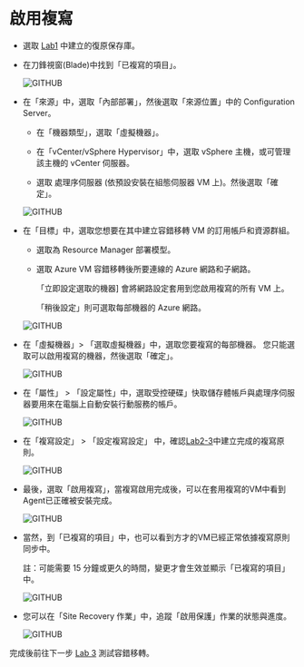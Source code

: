 # 啟用複寫

- 選取 [Lab1](https://github.com/MarkChang-Core/ASR-VMWare/blob/main/Lab1.md) 中建立的復原保存庫。<br>

- 在刀鋒視窗(Blade)中找到「已複寫的項目」。<br>

  ![GITHUB](https://github.com/MarkChang-Core/ASR-VMWare/blob/main/Image/image24.jpg)<br>

- 在「來源」中，選取「內部部署」，然後選取「來源位置」中的 Configuration Server。<br>
  
  - 在「機器類型」，選取「虛擬機器」。<br>
  
  - 在「vCenter/vSphere Hypervisor」中，選取 vSphere 主機，或可管理該主機的 vCenter 伺服器。<br>

  - 選取 處理序伺服器 (依預設安裝在組態伺服器 VM 上)。然後選取「確定」。<br>

  ![GITHUB](https://github.com/MarkChang-Core/ASR-VMWare/blob/main/Image/image25.jpg)<br>
  
- 在「目標」中，選取您想要在其中建立容錯移轉 VM 的訂用帳戶和資源群組。 

  - 選取為 Resource Manager 部署模型。<br>

  - 選取 Azure VM 容錯移轉後所要連線的 Azure 網路和子網路。<br>

    「立即設定選取的機器] 會將網路設定套用到您啟用複寫的所有 VM 上。 
  
    「稍後設定」則可選取每部機器的 Azure 網路。<br>

  ![GITHUB](https://github.com/MarkChang-Core/ASR-VMWare/blob/main/Image/image26.jpg)<br>

- 在「虛擬機器」> 「選取虛擬機器」中，選取您要複寫的每部機器。 您只能選取可以啟用複寫的機器，然後選取「確定」。<br>
  
  ![GITHUB](https://github.com/MarkChang-Core/ASR-VMWare/blob/main/Image/image27.jpg)<br>

- 在「屬性」 > 「設定屬性」中，選取受控硬碟」快取儲存體帳戶與處理序伺服器要用來在電腦上自動安裝行動服務的帳戶。<br>

  ![GITHUB](https://github.com/MarkChang-Core/ASR-VMWare/blob/main/Image/image28.jpg)<br>

- 在「複寫設定」 > 「設定複寫設定」 中，確認[Lab2-3](https://github.com/MarkChang-Core/ASR-VMWare/blob/main/Lab2-3.md)中建立完成的複寫原則。<br>

  ![GITHUB](https://github.com/MarkChang-Core/ASR-VMWare/blob/main/Image/image29.jpg)<br>

- 最後，選取「啟用複寫」，當複寫啟用完成後，可以在套用複寫的VM中看到Agent已正確被安裝完成。<br>

  ![GITHUB](https://github.com/MarkChang-Core/ASR-VMWare/blob/main/Image/image30.jpg)<br>

- 當然，到「已複寫的項目」中，也可以看到方才的VM已經正常依據複寫原則同步中。<br>

  註：可能需要 15 分鐘或更久的時間，變更才會生效並顯示「已複寫的項目」中。<br>

  ![GITHUB](https://github.com/MarkChang-Core/ASR-VMWare/blob/main/Image/image31.jpg)<br>

- 您可以在「Site Recovery 作業」中，追蹤「啟用保護」作業的狀態與進度。<br>
 
  ![GITHUB](https://github.com/MarkChang-Core/ASR-VMWare/blob/main/Image/lab15.jpg)<br>
  
完成後前往下一步 [Lab 3](https://github.com/MarkChang-Core/ASR-VMWare/blob/main/Lab3.md) 測試容錯移轉。
  
